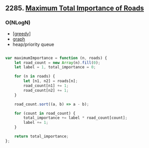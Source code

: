 ## 2285. [Maximum Total Importance of Roads]()

### O(NLogN)


- [[greedy]]
- [graph](../graphs/index.md)
- heap/priority queue

```js 

var maximumImportance = function (n, roads) {
    let road_count = new Array(n).fill(0);
    let label = 1, total_importance = 0;

    for (n in roads) {
        let [n1, n2] = roads[n];
        road_count[n1] += 1;
        road_count[n2] += 1;
    }

    road_count.sort((a, b) => a - b);

    for (count in road_count) {
        total_importance += label * road_count[count];
        label += 1;
    }

    return total_importance;
};

```


[//begin]: # "Autogenerated link references for markdown compatibility"
[greedy]: ../../../patterns/greedy "greedy"
[//end]: # "Autogenerated link references"